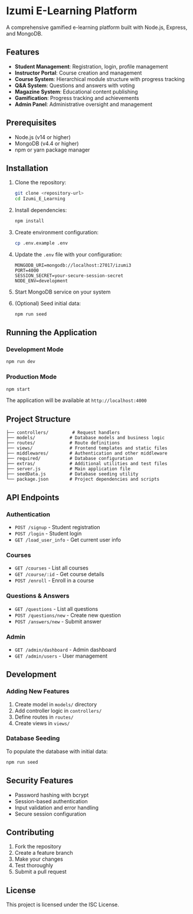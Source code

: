 # Izumi E-Learning Platform

A comprehensive gamified e-learning platform built with Node.js, Express, and MongoDB.

## Features

- **Student Management**: Registration, login, profile management
- **Instructor Portal**: Course creation and management
- **Course System**: Hierarchical module structure with progress tracking
- **Q&A System**: Questions and answers with voting
- **Magazine System**: Educational content publishing
- **Gamification**: Progress tracking and achievements
- **Admin Panel**: Administrative oversight and management

## Prerequisites

- Node.js (v14 or higher)
- MongoDB (v4.4 or higher)
- npm or yarn package manager

## Installation

1. Clone the repository:

   ```bash
   git clone <repository-url>
   cd Izumi_E_Learning
   ```

2. Install dependencies:

   ```bash
   npm install
   ```

3. Create environment configuration:
   ```bash
   cp .env.example .env
   ```
4. Update the `.env` file with your configuration:

   ```
   MONGODB_URI=mongodb://localhost:27017/izumi3
   PORT=4000
   SESSION_SECRET=your-secure-session-secret
   NODE_ENV=development
   ```

5. Start MongoDB service on your system

6. (Optional) Seed initial data:
   ```bash
   npm run seed
   ```

## Running the Application

### Development Mode

```bash
npm run dev
```

### Production Mode

```bash
npm start
```

The application will be available at `http://localhost:4000`

## Project Structure

```
├── controllers/         # Request handlers
├── models/             # Database models and business logic
├── routes/             # Route definitions
├── views/              # Frontend templates and static files
├── middlewares/        # Authentication and other middleware
├── required/           # Database configuration
├── extras/             # Additional utilities and test files
├── server.js           # Main application file
├── seedData.js         # Database seeding utility
└── package.json        # Project dependencies and scripts
```

## API Endpoints

### Authentication

- `POST /signup` - Student registration
- `POST /login` - Student login
- `GET /load_user_info` - Get current user info

### Courses

- `GET /courses` - List all courses
- `GET /course/:id` - Get course details
- `POST /enroll` - Enroll in a course

### Questions & Answers

- `GET /questions` - List all questions
- `POST /questions/new` - Create new question
- `POST /answers/new` - Submit answer

### Admin

- `GET /admin/dashboard` - Admin dashboard
- `GET /admin/users` - User management

## Development

### Adding New Features

1. Create model in `models/` directory
2. Add controller logic in `controllers/`
3. Define routes in `routes/`
4. Create views in `views/`

### Database Seeding

To populate the database with initial data:

```bash
npm run seed
```

## Security Features

- Password hashing with bcrypt
- Session-based authentication
- Input validation and error handling
- Secure session configuration

## Contributing

1. Fork the repository
2. Create a feature branch
3. Make your changes
4. Test thoroughly
5. Submit a pull request

## License

This project is licensed under the ISC License.
